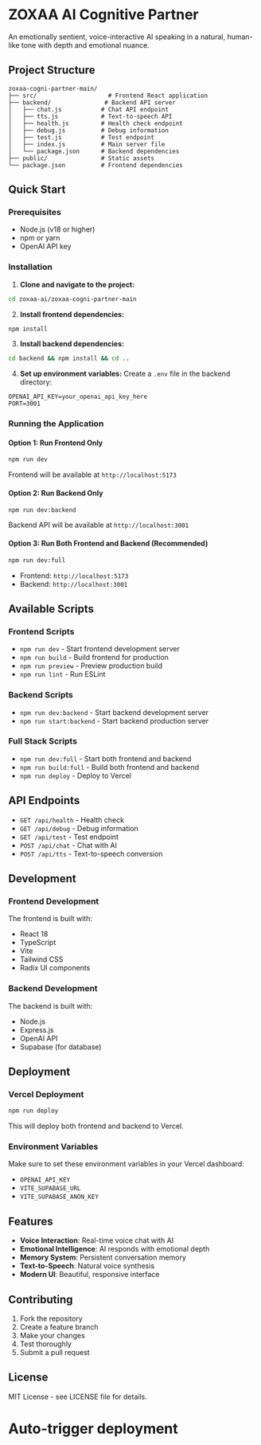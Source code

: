 # ZOXAA AI Cognitive Partner

An emotionally sentient, voice-interactive AI speaking in a natural, human-like tone with depth and emotional nuance.

## Project Structure

```
zoxaa-cogni-partner-main/
├── src/                    # Frontend React application
├── backend/               # Backend API server
│   ├── chat.js           # Chat API endpoint
│   ├── tts.js            # Text-to-speech API
│   ├── health.js         # Health check endpoint
│   ├── debug.js          # Debug information
│   ├── test.js           # Test endpoint
│   ├── index.js          # Main server file
│   └── package.json      # Backend dependencies
├── public/               # Static assets
└── package.json          # Frontend dependencies
```

## Quick Start

### Prerequisites
- Node.js (v18 or higher)
- npm or yarn
- OpenAI API key

### Installation

1. **Clone and navigate to the project:**
```bash
cd zoxaa-ai/zoxaa-cogni-partner-main
```

2. **Install frontend dependencies:**
```bash
npm install
```

3. **Install backend dependencies:**
```bash
cd backend && npm install && cd ..
```

4. **Set up environment variables:**
Create a `.env` file in the backend directory:
```
OPENAI_API_KEY=your_openai_api_key_here
PORT=3001
```

### Running the Application

#### Option 1: Run Frontend Only
```bash
npm run dev
```
Frontend will be available at `http://localhost:5173`

#### Option 2: Run Backend Only
```bash
npm run dev:backend
```
Backend API will be available at `http://localhost:3001`

#### Option 3: Run Both Frontend and Backend (Recommended)
```bash
npm run dev:full
```
- Frontend: `http://localhost:5173`
- Backend: `http://localhost:3001`

## Available Scripts

### Frontend Scripts
- `npm run dev` - Start frontend development server
- `npm run build` - Build frontend for production
- `npm run preview` - Preview production build
- `npm run lint` - Run ESLint

### Backend Scripts
- `npm run dev:backend` - Start backend development server
- `npm run start:backend` - Start backend production server

### Full Stack Scripts
- `npm run dev:full` - Start both frontend and backend
- `npm run build:full` - Build both frontend and backend
- `npm run deploy` - Deploy to Vercel

## API Endpoints

- `GET /api/health` - Health check
- `GET /api/debug` - Debug information
- `GET /api/test` - Test endpoint
- `POST /api/chat` - Chat with AI
- `POST /api/tts` - Text-to-speech conversion

## Development

### Frontend Development
The frontend is built with:
- React 18
- TypeScript
- Vite
- Tailwind CSS
- Radix UI components

### Backend Development
The backend is built with:
- Node.js
- Express.js
- OpenAI API
- Supabase (for database)

## Deployment

### Vercel Deployment
```bash
npm run deploy
```

This will deploy both frontend and backend to Vercel.

### Environment Variables
Make sure to set these environment variables in your Vercel dashboard:
- `OPENAI_API_KEY`
- `VITE_SUPABASE_URL`
- `VITE_SUPABASE_ANON_KEY`

## Features

- **Voice Interaction**: Real-time voice chat with AI
- **Emotional Intelligence**: AI responds with emotional depth
- **Memory System**: Persistent conversation memory
- **Text-to-Speech**: Natural voice synthesis
- **Modern UI**: Beautiful, responsive interface

## Contributing

1. Fork the repository
2. Create a feature branch
3. Make your changes
4. Test thoroughly
5. Submit a pull request

## License

MIT License - see LICENSE file for details. 
# Auto-trigger deployment
